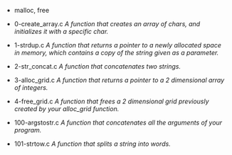  - malloc, free

- 0-create_array.c *A  function that creates an array of chars, and initializes it with a specific char.*

- 1-strdup.c *A function that returns a pointer to a newly allocated space in memory, which contains a copy of the string given as a parameter.*

- 2-str_concat.c *A function that concatenates two strings.*

- 3-alloc_grid.c *A function that returns a pointer to a 2 dimensional array of integers.*

- 4-free_grid.c *A function that frees a 2 dimensional grid previously created by your alloc_grid function.*

- 100-argstostr.c *A function that concatenates all the arguments of your program.*

- 101-strtow.c *A function that splits a string into words.*
